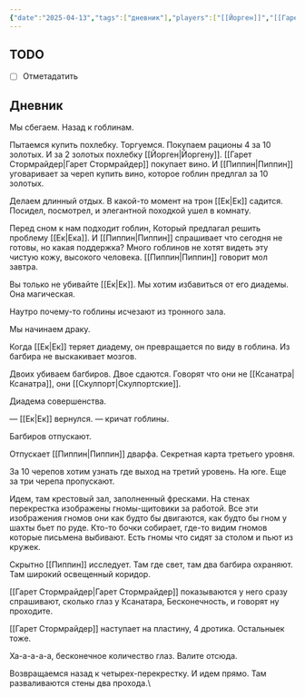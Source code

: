 ```yaml
---
{"date":"2025-04-13","tags":["дневник"],"players":["[[Йорген]]","[[Гарет Стормрайдер\|Гарет Стормрайдер]]","[[Пиппин\|Пиппин]]"],"campaign":"Подземелье безумного мага","world-date":null,"world-time-start":null,"dg-publish":true,"previous-session":"[[26 января 2025]]","next-session":null,"permalink":"/13-aprelya-2025/","dgPassFrontmatter":true}
---
```



## TODO
- [ ] Отметадатить

## Дневник
Мы сбегаем. Назад к гоблинам. 

Пытаемся купить похлебку. Торгуемся. Покупаем рационы 4 за 10 золотых. И за 2 золотых похлебку [[Йорген\|Йоргену]]. [[Гарет Стормрайдер\|Гарет Стормрайдер]] покупает вино. И [[Пиппин\|Пиппин]] уговаривает за череп купить вино, которое гоблин предлгал за 10 золотых. 

Делаем длинный отдых. В какой-то момент на трон [[Ек\|Ек]] садится. Посидел, посмотрел, и элегантной походкой ушел в комнату. 

Перед сном к нам подходит гоблин, Который предлагал решить проблему [[Ек\|Ека]]. И [[Пиппин\|Пиппин]] спрашивает что сегодня не готовы, но какая поддержка? Много гоблинов не хотят видеть эту чистую кожу, высокого человека. [[Пиппин\|Пиппин]] говорит мол завтра. 

Вы только не убивайте [[Ек\|Ек]]. Мы хотим избавиться от его диадемы. Она магическая.

Наутро почему-то гоблины исчезают из тронного зала. 

Мы начинаем драку. 

Когда [[Ек\|Ек]] теряет диадему, он превращается по виду в гоблина. Из багбира не выскакивает мозгов. 

Двоих убиваем багбиров. Двое сдаются.  Говорят что они не [[Ксанатра\|Ксанатра]], они [[Скулпорт\|Скулпортские]].

Диадема совершенства.

— [[Ек\|Ек]] вернулся. — кричат гоблины.

Багбиров отпускают.

Отпускает [[Пиппин\|Пиппин]] дварфа. Секретная карта третьего уровня. 

За 10 черепов хотим узнать где выход на третий уровень. На юге. Еще за три черепа пропускают.

Идем, там крестовый зал, заполненный фресками. На стенах перекрестка изображены гномы-щитовики за работой. Все эти изображения гномов они как будто бы двигаются, как будто бы гном у шахты бьет по руде. Кто-то бочки собирает, где-то видим гномов которые письмена выбивают. Есть гномы что сидят за столом и пьют из кружек. 

Скрытно [[Пиппин]] исследует. Там где свет, там два багбира охраняют. Там широкий освещенный коридор. 

[[Гарет Стормрайдер\|Гарет Стормрайдер]] показываются у него сразу спрашивают, сколько глаз у Ксанатара, Бесконечность, и говорят ну проходите. 

[[Гарет Стормрайдер]] наступает на пластину, 4 дротика. Остальныек тоже.

Ха-а-а-а-а, бесконечное количество глаз. Валите отсюда. 

Возвращаемся назад к четырех-перекрестку. И идем прямо. Там разваливаются стены два прохода.\
